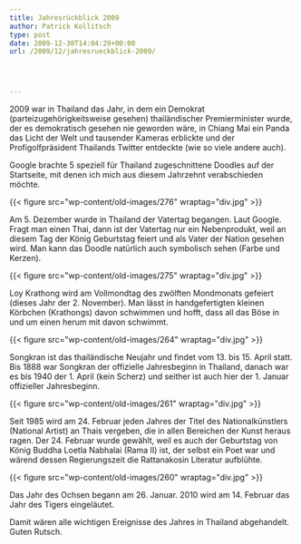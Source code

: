 ```yaml
---
title: Jahresrückblick 2009
author: Patrick Kollitsch
type: post
date: 2009-12-30T14:04:29+00:00
url: /2009/12/jahresrueckblick-2009/




---
```

2009 war in Thailand das Jahr, in dem ein Demokrat (parteizugehörigkeitsweise gesehen) thailändischer Premierminister wurde, der es demokratisch gesehen nie geworden wäre, in Chiang Mai ein Panda das Licht der Welt und tausender Kameras erblickte und der Profigolfpräsident Thailands Twitter entdeckte (wie so viele andere auch).

Google brachte 5 speziell für Thailand zugeschnittene Doodles auf der Startseite, mit denen ich mich aus diesem Jahrzehnt verabschieden möchte. 

{{< figure src="wp-content/old-images/276" wraptag="div.jpg" >}}

Am 5. Dezember wurde in Thailand der Vatertag begangen. Laut Google. Fragt man einen Thai, dann ist der Vatertag nur ein Nebenprodukt, weil an diesem Tag der König Geburtstag feiert und als Vater der Nation gesehen wird. Man kann das Doodle natürlich auch symbolisch sehen (Farbe und Kerzen). 

{{< figure src="wp-content/old-images/275" wraptag="div.jpg" >}}

Loy Krathong wird am Vollmondtag des zwölften Mondmonats gefeiert (dieses Jahr der 2. November). Man lässt in handgefertigten kleinen Körbchen (Krathongs) davon schwimmen und hofft, dass all das Böse in und um einen herum mit davon schwimmt.

{{< figure src="wp-content/old-images/264" wraptag="div.jpg" >}}

Songkran ist das thailändische Neujahr und findet vom 13. bis 15. April statt. Bis 1888 war Songkran der offizielle Jahresbeginn in Thailand, danach war es bis 1940 der 1. April (kein Scherz) und seither ist auch hier der 1. Januar offizieller Jahresbeginn.

{{< figure src="wp-content/old-images/261" wraptag="div.jpg" >}}

Seit 1985 wird am 24. Februar jeden Jahres der Titel des Nationalkünstlers (National Artist) an Thais vergeben, die in allen Bereichen der Kunst heraus ragen. Der 24. Februar wurde gewählt, weil es auch der Geburtstag von König Buddha Loetla Nabhalai (Rama II) ist, der selbst ein Poet war und wärend dessen Regierungszeit die Rattanakosin Literatur aufblühte.

{{< figure src="wp-content/old-images/260" wraptag="div.jpg" >}}

Das Jahr des Ochsen begann am 26. Januar. 2010 wird am 14. Februar das Jahr des Tigers eingeläutet.

Damit wären alle wichtigen Ereignisse des Jahres in Thailand abgehandelt. Guten Rutsch.
